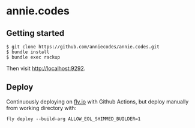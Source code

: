 # annie.codes

## Getting started

```
$ git clone https://github.com/anniecodes/annie.codes.git
$ bundle install
$ bundle exec rackup
```

Then visit [http://localhost:9292](http://localhost:9292).


## Deploy

Continuously deploying on [fly.io](https://fly.io) with Github Actions, but deploy manually from working directory with:

```
fly deploy --build-arg ALLOW_EOL_SHIMMED_BUILDER=1
```
